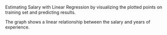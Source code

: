 Estimating Salary with Linear Regression by visualizing the plotted points on training set and predicting results.

The graph shows a linear relationship between the salary and years of experience.
